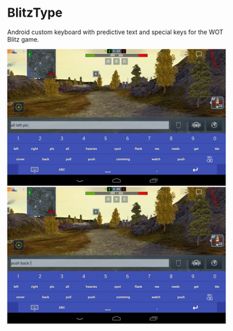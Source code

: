 # BlitzType

Android custom keyboard with predictive text and special keys for the WOT Blitz game.

![Screenshot](Screenshot_2016-12-31-00-14-11.png)
![Screenshot](Screenshot_2016-12-31-00-14-45.png)
